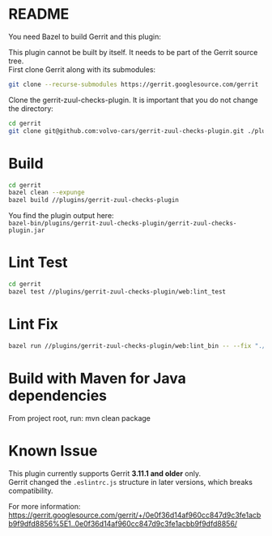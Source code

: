 # README

You need Bazel to build Gerrit and this plugin:

This plugin cannot be built by itself. It needs to be part of the Gerrit source tree.  
First clone Gerrit along with its submodules:

```bash
git clone --recurse-submodules https://gerrit.googlesource.com/gerrit
```

Clone the gerrit-zuul-checks-plugin. It is important that you do not change the directory:

```bash
cd gerrit
git clone git@github.com:volvo-cars/gerrit-zuul-checks-plugin.git ./plugins/gerrit-zuul-checks-plugin
```

# Build

```bash
cd gerrit
bazel clean --expunge
bazel build //plugins/gerrit-zuul-checks-plugin
```

You find the plugin output here:  
`bazel-bin/plugins/gerrit-zuul-checks-plugin/gerrit-zuul-checks-plugin.jar`

# Lint Test

```bash
cd gerrit
bazel test //plugins/gerrit-zuul-checks-plugin/web:lint_test
```

# Lint Fix

```bash
bazel run //plugins/gerrit-zuul-checks-plugin/web:lint_bin -- --fix "./"
```

# Build with Maven for Java dependencies

From project root, run:
mvn clean package 

# Known Issue

This plugin currently supports Gerrit **3.11.1 and older** only.  
Gerrit changed the `.eslintrc.js` structure in later versions, which breaks compatibility.

For more information:
https://gerrit.googlesource.com/gerrit/+/0e0f36d14af960cc847d9c3fe1acbb9f9dfd8856%5E1..0e0f36d14af960cc847d9c3fe1acbb9f9dfd8856/
